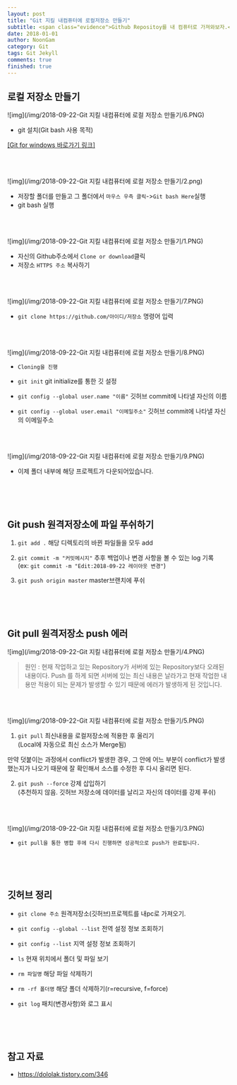 ```yaml
---
layout: post
title: "Git 지킬 내컴퓨터에 로컬저장소 만들기"
subtitle: <span class="evidence">Github Repositoy를 내 컴퓨터로 가져와보자.</span>
date: 2018-01-01
author: NoonGam
category: Git
tags: Git Jekyll
comments: true
finished: true
---
```




## 로컬 저장소 만들기

![img](/img/2018-09-22-Git 지킬 내컴퓨터에 로컬 저장소 만들기/6.PNG)

- git 설치(Git bash 사용 목적)

[[Git for windows 바로가기 링크]](https://gitforwindows.org)


<br><br>

![img](/img/2018-09-22-Git 지킬 내컴퓨터에 로컬 저장소 만들기/2.png)

- 저장할 폴더를 만들고 그 폴더에서 `마우스 우측 클릭`->`Git bash Here`실행
- git bash 실행

<br><br>

![img](/img/2018-09-22-Git 지킬 내컴퓨터에 로컬 저장소 만들기/1.PNG)

- 자신의 Github주소에서 `Clone or download`클릭
- 저장소 `HTTPS 주소` 복사하기


<br><br>

![img](/img/2018-09-22-Git 지킬 내컴퓨터에 로컬 저장소 만들기/7.PNG)

- `git clone https://github.com/아이디/저장소` 명령어 입력

<br><br>

![img](/img/2018-09-22-Git 지킬 내컴퓨터에 로컬 저장소 만들기/8.PNG)

- `Cloning을 진행`

- `git init` git initialize를 통한 깃 설정

- `git config --global user.name "이름"` 깃허브 commit에 나타낼 자신의 이름

- `git config --global user.email "이메일주소"`  깃허브 commit에 나타낼 자신의 이메일주소


<br><br>

![img](/img/2018-09-22-Git 지킬 내컴퓨터에 로컬 저장소 만들기/9.PNG)

- 이제 폴더 내부에 해당 프로젝트가 다운되어있습니다.





<br><br><br>


## Git push 원격저장소에 파일 푸쉬하기

1. `git add .` 해당 디렉토리의 바뀐 파일들을 모두 add

2. `git commit -m "커밋메시지"` 추후 백업이나 변경 사항을 볼 수 있는 log 기록<br>
(ex: `git commit -m "Edit:2018-09-22 레이아웃 변경"`)

3. `git push origin master`  master브랜치에 푸쉬

<br><br><br>

## Git pull 원격저장소 push 에러


![img](/img/2018-09-22-Git 지킬 내컴퓨터에 로컬 저장소 만들기/4.PNG)

> 원인 : 현재 작업하고 있는 Repository가 서버에 있는 Repository보다 오래된 내용이다. Push 를 하게 되면 서버에 있는 최신 내용은 날라가고 현재 작업한 내용만 적용이 되는 문제가 발생할 수 있기 때문에 에러가 발생하게 된 것입니다.

<br><br>

![img](/img/2018-09-22-Git 지킬 내컴퓨터에 로컬 저장소 만들기/5.PNG)

1. `git pull` 최신내용을 로컬저장소에 적용한 후 올리기 <br>
 (Local에 자동으로 최신 소스가 Merge됨)<br>

만약 덧붙이는 과정에서 conflict가 발생한 경우, 그 안에 어느 부분이 conflict가 발생했는지가 나오기 때문에 잘 확인해서 소스를 수정한 후 다시 올리면 된다.


2. `git push --force` 강제 삽입하기 <br>
(<a>추천하지 않음.</a> 깃허브 저장소에 데이터를 날리고 자신의 데이터를 강제 푸쉬)


<br><br>

![img](/img/2018-09-22-Git 지킬 내컴퓨터에 로컬 저장소 만들기/3.PNG)

- `git pull을 통한 병합 후에 다시 진행하면 성공적으로 push가 완료됩니다.`




<br><br><br>


## 깃허브 정리

- `git clone 주소` 원격저장소(깃허브)프로젝트를 내pc로 가져오기.

- `git config --global --list` 전역 설정 정보 조회하기

- `git config --list` 지역 설정 정보 조회하기

- `ls` 현재 위치에서 폴더 및 파일 보기

- `rm 파일명` 해당 파일 삭제하기

- `rm -rf 폴더명` 해당 폴더 삭제하기(r=recursive, f=force)

- `git log` 패치(변경사항)와 로그 표시




<br><br><br>

## 참고 자료

* https://dololak.tistory.com/346

